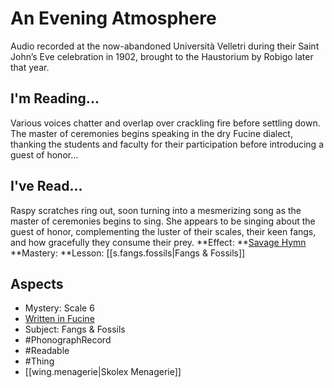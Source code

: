 # An Evening Atmosphere
Audio recorded at the now-abandoned Università Velletri during their Saint John’s Eve celebration in 1902, brought to the Haustorium by Robigo later that year.
## I'm Reading...
Various voices chatter and overlap over crackling fire before settling down. The master of ceremonies begins speaking in the dry Fucine dialect, thanking the students and faculty for their participation before introducing a guest of honor…
## I've Read...
Raspy scratches ring out, soon turning into a mesmerizing song as the master of ceremonies begins to sing. She appears to be singing about the guest of honor, complementing the luster of their scales, their keen fangs, and how gracefully they consume their prey.
**Effect: **[Savage Hymn](https://uadaf.theevilroot.xyz/rowenarium/element/music.savage)
**Mastery: **Lesson: [[s.fangs.fossils|Fangs & Fossils]]
## Aspects
- Mystery: Scale 6
- [Written in Fucine](https://uadaf.theevilroot.xyz/rowenarium/element/w.fucine)
- Subject: Fangs & Fossils
- #PhonographRecord
- #Readable
- #Thing
- [[wing.menagerie|Skolex Menagerie]]